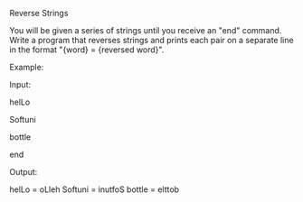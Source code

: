 Reverse Strings

You will be given a series of strings until you receive an "end" command. Write a program that reverses strings and prints each pair on a separate line in the format "{word} = {reversed word}".




Example:


Input:


helLo

Softuni

bottle

end




Output:


helLo = oLleh 
Softuni = inutfoS 
bottle = elttob